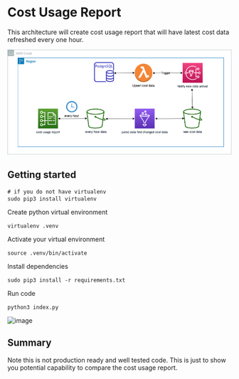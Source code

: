 # Cost Usage Report 
This architecture will create cost usage report that will have latest cost data refreshed every one hour. 

![](architecture.png)

## Getting started

```
# if you do not have virtualenv
sudo pip3 install virtualenv
```

Create python virtual environment 

```
virtualenv .venv
```

Activate your virtual environment

```
source .venv/bin/activate
```

Install dependencies 

```
sudo pip3 install -r requirements.txt  
```


Run code 
```
python3 index.py
``` 
![image](https://user-images.githubusercontent.com/330383/244120804-18519502-6b10-4d28-802c-0cd80203aaa3.png)

## Summary

Note this is not production ready and well tested code. This is just to show you potential capability to compare the cost usage report. 